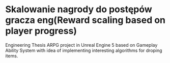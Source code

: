 # Skalowanie nagrody do postępów gracza eng(Reward scaling based on player progress)

Engineering Thesis ARPG project in Unreal Engine 5 based on Gameplay Ability System with idea of implementing interesting algorithms for droping items.
 
